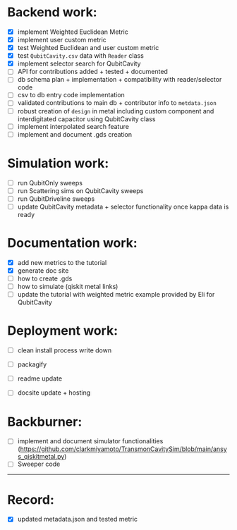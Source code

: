 # Backend work:

- [x] implement Weighted Euclidean Metric
- [x] implement user custom metric
- [x] test Weighted Euclidean and user custom metric
- [x] test `QubitCavity.csv` data with `Reader` class
- [x] implement selector search for QubitCavity
- [ ] API for contributions added + tested + documented
- [ ] db schema plan + implementation + compatibility with reader/selector code
- [ ] csv to db entry code implementation
- [ ] validated contributions to main db + contributor info to `metdata.json`
- [ ] robust creation of `design` in metal including custom component and interdigitated capacitor using QubitCavity class
- [ ] implement interpolated search feature
- [ ] implement and document .gds creation

# Simulation work:

- [ ] run QubitOnly sweeps
- [ ] run Scattering sims on QubitCavity sweeps
- [ ] run QubitDriveline sweeps
- [ ] update QubitCavity metadata + selector functionality once kappa data is ready

# Documentation work:

- [x] add new metrics to the tutorial
- [x] generate doc site
- [ ] how to create .gds
- [ ] how to simulate (qiskit metal links)
- [ ] update the tutorial with weighted metric example provided by Eli for QubitCavity

# Deployment work:

- [ ] clean install process write down
- [ ] packagify
- [ ] readme update
- [ ] docsite update + hosting


# Backburner:

- [ ] implement and document simulator functionalities (https://github.com/clarkmiyamoto/TransmonCavitySim/blob/main/ansys_qiskitmetal.py)
- [ ] Sweeper code

---

# Record:

- [x] updated metadata.json and tested metric
